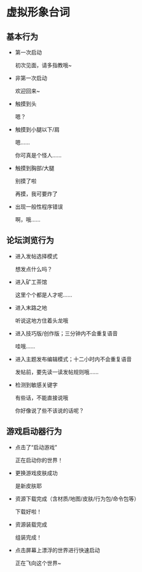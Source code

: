 # 虚拟形象台词

## 基本行为

- 第一次启动

  初次见面，请多指教哦~

- 非第一次启动

  欢迎回来~

- 触摸到头

  嗯？

- 触摸到小腿以下/肩

  嗯……

  你可真是个怪人……

- 触摸到胸部/大腿

  别摸了啦

  再摸，我可要炸了

- 出现一般性程序错误

  啊，哦……

## 论坛浏览行为

- 进入发帖选择模式

  想发点什么吗？

- 进入矿工茶馆

  这里个个都是人才呢……

- 进入末路之地

  听说这地方住着头龙哦

- 进入技巧版/创作版；三分钟内不会重复语音

  哇哦……

- 进入主题发布编辑模式；十二小时内不会重复语音

  发帖前，要先读一读发帖规则哦……

- 检测到敏感关键字

  有些话，不能直接说哦

  你好像说了些不该说的话呢？

## 游戏启动器行为

- 点击了“启动游戏”

  正在启动你的世界！

- 更换游戏皮肤成功

  是新皮肤耶

- 资源下载完成（含材质/地图/皮肤/行为包/命令包等）

  下载好啦！

- 资源装载完成

  组装完成！

- 点击屏幕上漂浮的世界进行快速启动

  正在飞向这个世界~